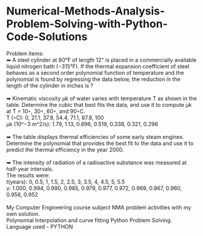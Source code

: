 # Numerical-Methods-Analysis-Problem-Solving-with-Python-Code-Solutions
Problem items:
<br>
➡ A steel cylinder at 80°F of length 12" is placed in a commercially available liquid nitrogen bath (−315°F). If the thermal expansion coefficient of steel behaves as a second order polynomial function of temperature and the polynomial is found by regressing the data below, the reduction in the length of the cylinder in inches is ?
<br>
<br>
➡ Kinematic viscosity µk of water varies with temperature T as shown in the table. Determine the cubic that best fits the data, and use it to compute µk at T = 10◦, 30◦, 60◦, and 90◦C.
<br>
T (◦C): 0, 21.1, 37.8, 54.4, 71.1, 87.8, 100
<br>
µk (10^−3 m^2/s): 1.79, 1.13, 0.696, 0.519, 0.338, 0.321, 0.296
<br>
<br>
➡ The table displays thermal efficiencies of some early steam engines. Determine the polynomial that provides the best fit to the data and use it to predict the thermal efficiency in the year 2000.
<br>
<br>
➡ The intensity of radiation of a radioactive substance was measured at half-year intervals.
<br>
The results were:
<br>
t(years): 0, 0.5, 1, 1.5, 2, 2.5, 3, 3.5, 4, 4.5, 5, 5.5
<br>
γ: 1.000, 0.994, 0.990, 0.985, 0.979, 0.977, 0.972, 0.969, 0.967, 0.960, 0.956, 0.952
<br>
<br>
My Computer Engineering course subject NMA problem activities with my own solution.
<br>
Polynomial Interpolation and curve fitting Python Problem Solving.
<br>
Language used - PYTHON
